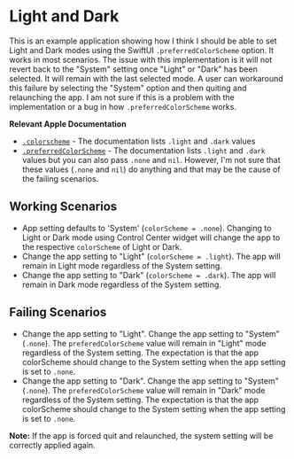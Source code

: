 # Light and Dark

This is an example application showing how I think I should be able to set Light and Dark modes using the SwiftUI `.preferredColorScheme` option. It works in most scenarios. The issue with this implementation is it will not revert back to the "System" setting once "Light" or "Dark" has been selected. It will remain with the last selected mode. A user can workaround this failure by selecting the "System" option and then quiting and relaunching the app. I am not sure if this is a problem with the implementation or a bug in how `.preferredColorScheme` works.

**Relevant Apple Documentation**
* [`.colorscheme`](https://developer.apple.com/documentation/swiftui/colorscheme) - The documentation lists `.light` and `.dark` values
* [`.preferredColorScheme`](https://developer.apple.com/documentation/swiftui/view/preferredcolorscheme(_:)) - The documentation lists `.light` and `.dark` values but you can also pass `.none` and `nil`. However, I'm not sure that these values (`.none` and `nil`) do anything and that may be the cause of the failing scenarios.

## Working Scenarios
* App setting defaults to 'System' (`colorScheme = .none`). Changing to Light or Dark mode using Control Center widget will change the app to the respective `colorScheme` of Light or Dark.
* Change the app setting to "Light" (`colorScheme = .light`). The app will remain in Light mode regardless of the System setting.
* Change the app setting to "Dark" (`colorScheme = .dark`). The app will remain in Dark mode regardless of the System setting.

## Failing Scenarios
* Change the app setting to "Light". Change the app setting to "System" (`.none`). The `preferedColorScheme` value will remain in "Light" mode regardless of the System setting. The expectation is that the app colorScheme should change to the System setting when the app setting is set to `.none`.
* Change the app setting to "Dark". Change the app setting to "System" (`.none`). The `preferedColorScheme` value will remain in "Dark" mode regardless of the System setting. The expectation is that the app colorScheme should change to the System setting when the app setting is set to `.none`.

**Note:** If the app is forced quit and relaunched, the system setting will be correctly applied again.
